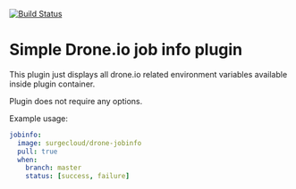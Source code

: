 [![Build Status](https://drone.surgecloud.co/api/badges/surge-cloud/drone-jobinfo/status.svg?branch=master)](https://drone.surgecloud.co/surge-cloud/drone-jobinfo)

# Simple Drone.io job info plugin

This plugin just displays all drone.io related environment variables available inside plugin container.

Plugin does not require any options.

Example usage:

```yaml
jobinfo:
  image: surgecloud/drone-jobinfo
  pull: true
  when:
    branch: master
    status: [success, failure]
```
